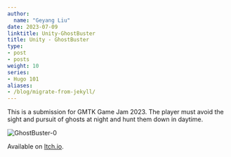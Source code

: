 ```yaml
---
author:
  name: "Geyang Liu"
date: 2023-07-09
linktitle: Unity-GhostBuster
title: Unity - GhostBuster
type:
- post
- posts
weight: 10
series:
- Hugo 101
aliases:
- /blog/migrate-from-jekyll/
---
```


This is a submission for GMTK Game Jam 2023. The player must avoid the sight and pursuit of ghosts at night and hunt them down in daytime. 

![GhostBuster-0](/ghostBuster.png)

Available on [Itch.io](https://xohar.itch.io/ghostbuster).
